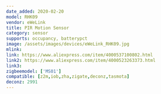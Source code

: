 ```yaml
---
date_added: 2020-02-20
model: RHK09
vendor: eWeLink
title: PIR Motion Sensor
category: sensor
supports: occupancy, batterypct
image: /assets/images/devices/eWeLink_RHK09.jpg
mlink: 
link: https://www.aliexpress.com/item/4000537100802.html
link2: https://www.aliexpress.com/item/4000523263373.html
link3: 
zigbeemodel: ['MS01']
compatible: [z2m,iob,zha,zigate,deconz,tasmota]
deconz: 2991
---
```

